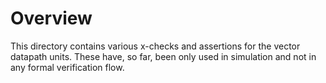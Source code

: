 # Overview
This directory contains various x-checks and assertions for the vector datapath units. These have, so far, been only used in simulation and not in any formal verification flow.
